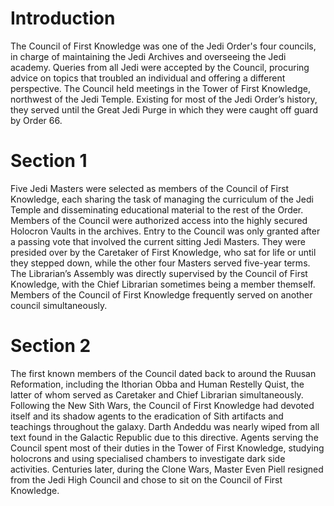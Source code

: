 # Introduction

The Council of First Knowledge was one of the Jedi Order's four councils, in charge of maintaining the Jedi Archives and overseeing the Jedi academy.
Queries from all Jedi were accepted by the Council, procuring advice on topics that troubled an individual and offering a different perspective.
The Council held meetings in the Tower of First Knowledge, northwest of the Jedi Temple.
Existing for most of the Jedi Order’s history, they served until the Great Jedi Purge in which they were caught off guard by Order 66.

# Section 1

Five Jedi Masters were selected as members of the Council of First Knowledge, each sharing the task of managing the curriculum of the Jedi Temple and disseminating educational material to the rest of the Order.
Members of the Council were authorized access into the highly secured Holocron Vaults in the archives.
Entry to the Council was only granted after a passing vote that involved the current sitting Jedi Masters.
They were presided over by the Caretaker of First Knowledge, who sat for life or until they stepped down, while the other four Masters served five-year terms.
The Librarian’s Assembly was directly supervised by the Council of First Knowledge, with the Chief Librarian sometimes being a member themself.
Members of the Council of First Knowledge frequently served on another council simultaneously.

# Section 2

The first known members of the Council dated back to around the Ruusan Reformation, including the Ithorian Obba and Human Restelly Quist, the latter of whom served as Caretaker and Chief Librarian simultaneously.
Following the New Sith Wars, the Council of First Knowledge had devoted itself and its shadow agents to the eradication of Sith artifacts and teachings throughout the galaxy.
Darth Andeddu was nearly wiped from all text found in the Galactic Republic due to this directive.
Agents serving the Council spent most of their duties in the Tower of First Knowledge, studying holocrons and using specialised chambers to investigate dark side activities.
Centuries later, during the Clone Wars, Master Even Piell resigned from the Jedi High Council and chose to sit on the Council of First Knowledge.
